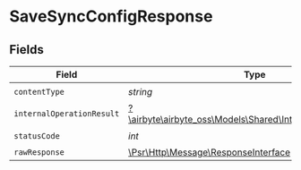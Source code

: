 # SaveSyncConfigResponse


## Fields

| Field                                                                                                         | Type                                                                                                          | Required                                                                                                      | Description                                                                                                   |
| ------------------------------------------------------------------------------------------------------------- | ------------------------------------------------------------------------------------------------------------- | ------------------------------------------------------------------------------------------------------------- | ------------------------------------------------------------------------------------------------------------- |
| `contentType`                                                                                                 | *string*                                                                                                      | :heavy_check_mark:                                                                                            | N/A                                                                                                           |
| `internalOperationResult`                                                                                     | [?\airbyte\airbyte_oss\Models\Shared\InternalOperationResult](../../models/shared/InternalOperationResult.md) | :heavy_minus_sign:                                                                                            | Successful Operation                                                                                          |
| `statusCode`                                                                                                  | *int*                                                                                                         | :heavy_check_mark:                                                                                            | N/A                                                                                                           |
| `rawResponse`                                                                                                 | [\Psr\Http\Message\ResponseInterface](https://www.php-fig.org/psr/psr-7/#33-psrhttpmessageresponseinterface)  | :heavy_minus_sign:                                                                                            | N/A                                                                                                           |